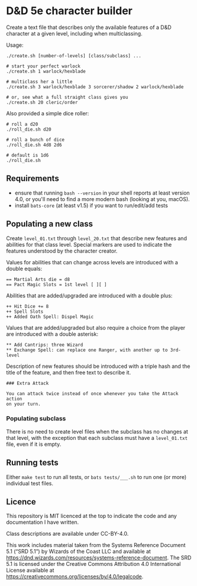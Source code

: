 D&D 5e character builder
========================

Create a text file that describes only the available features of a D&D
character at a given level, including when multiclassing.


Usage:

```
./create.sh [number-of-levels] [class/subclass] ...

# start your perfect warlock
./create.sh 1 warlock/hexblade

# multiclass her a little
./create.sh 3 warlock/hexblade 3 sorcerer/shadow 2 warlock/hexblade

# or, see what a full straight class gives you
./create.sh 20 cleric/order
```

Also provided a simple dice roller:

```
# roll a d20
./roll_die.sh d20

# roll a bunch of dice
./roll_die.sh 4d8 2d6

# default is 1d6
./roll_die.sh
```


## Requirements

* ensure that running `bash --version` in your shell reports at least
  version 4.0, or you'll need to find a more modern bash (looking at you,
  macOS).
* install `bats-core` (at least v1.5) if you want to run/edit/add tests


## Populating a new class

Create `level_01.txt` through `level_20.txt` that describe new features and
abilities for that class level. Special markers are used to indicate the
features understood by the character creator.

Values for abilities that can change across levels are introduced with a
double equals:

    == Martial Arts die = d8
    == Pact Magic Slots = 1st level [ ][ ]

Abilities that are added/upgraded are introduced with a double plus:

    ++ Hit Dice += 8
    ++ Spell Slots
    ++ Added Oath Spell: Dispel Magic

Values that are added/upgraded but also require a choice from the player are
introduced with a double asterisk:

    ** Add Cantrips: three Wizard
    ** Exchange Spell: can replace one Ranger, with another up to 3rd-level

Description of new features should be introduced with a triple hash and the
title of the feature, and then free text to describe it.

    ### Extra Attack

    You can attack twice instead of once whenever you take the Attack action
    on your turn.


### Populating subclass

There is no need to create level files when the subclass has no changes at
that level, with the exception that each subclass must have a `level_01.txt`
file, even if it is empty.


## Running tests

Either `make test` to run all tests, or `bats tests/___.sh` to run one (or
more) individual test files.


## Licence

This repository is MIT licenced at the top to indicate the code and
any documentation I have written.

Class descriptions are available under CC-BY-4.0.

This work includes material taken from
the Systems Reference Document 5.1 (“SRD 5.1”)
by Wizards of the Coast LLC and available at
https://dnd.wizards.com/resources/systems-reference-document.
The SRD 5.1 is licensed under
the Creative Commons Attribution 4.0 International License
available at https://creativecommons.org/licenses/by/4.0/legalcode.
